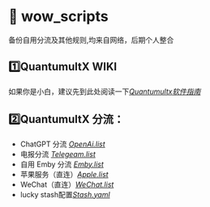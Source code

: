 # 🧸 wow_scripts
备份自用分流及其他规则,均来自网络，后期个人整合

## 1️⃣QuantumultX WIKI
如果你是小白，建议先到此处阅读一下[*Quantumultx软件指南*](https://qx.atlucky.me/)


## 2️⃣QuantumultX 分流：
*  ChatGPT 分流 [*OpenAi.list*](https://github.com/piggyowo/wow_scripts/raw/main/Quantumultx/filter/OpenAI.snippet)
* 电报分流 [*Telegeam.list*](https://github.com/piggyowo/wow_scripts/blob/main/Quantumultx/filter/Telegram.list)
* 自用 Emby 分流 [*Emby.list*](https://github.com/piggyowo/wow_scripts/raw/main/Quantumultx/filter/Emby.snippet)
* 苹果服务（直连）[*Apple.list*](https://github.com/piggyowo/wow_scripts/blob/main/Quantumultx/filter/Apple.list)
* WeChat（直连）[*WeChat.list*](https://github.com/piggyowo/wow_scripts/blob/main/Quantumultx/filter/WeChat.list)
* lucky stash配置[*Stash.yaml*](https://github.com/Repcz/Tool/blob/X/Stash/Stash.yaml)
